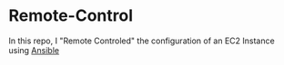 # Remote-Control
In this repo, I "Remote Controled" the configuration of an EC2 Instance using [Ansible](https://www.ansible.com/)
